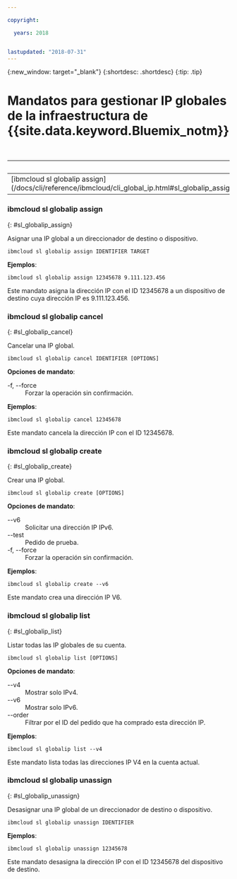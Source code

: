 ```yaml
---

copyright:

  years: 2018


lastupdated: "2018-07-31"
---
```


{:new_window: target="_blank"}
{:shortdesc: .shortdesc}
{:tip: .tip}

# Mandatos para gestionar IP globales de la infraestructura de {{site.data.keyword.Bluemix_notm}}

<table summary="Mandatos de infraestructura generales de {{site.data.keyword.Bluemix_notm}} ordenados alfabéticamente que tienen enlaces que le proporcionan más información del mandato">
<caption>Tabla 1. Mandatos IP de la infraestructura de {{site.data.keyword.Bluemix_notm}} global</caption>
 <thead>
 <th colspan="6">Mandatos de IP de la infraestructura de {{site.data.keyword.Bluemix_notm}} global</th>
 </thead>
 <tbody>
 <tr>
  <td>[ibmcloud sl globalip assign](/docs/cli/reference/ibmcloud/cli_global_ip.html#sl_globalip_assign)</td>
  <td>[ibmcloud sl globalip cancel](/docs/cli/reference/ibmcloud/cli_global_ip.html#sl_globalip_cancel)</td>
  <td>[ibmcloud sl globalip create](/docs/cli/reference/ibmcloud/cli_global_ip.html#sl_globalip_create)</td>
 <td>[ibmcloud sl globalip list](/docs/cli/reference/ibmcloud/cli_global_ip.html#sl_globalip_list)</td>
 <td>[ibmcloud sl globalip unassign](/docs/cli/reference/ibmcloud/cli_global_ip.html#sl_globalip_unassign)</td>
 </tr>
   </tbody>
 </table>

 ### ibmcloud sl globalip assign
{: #sl_globalip_assign}

Asignar una IP global a un direccionador de destino o dispositivo.
```
ibmcloud sl globalip assign IDENTIFIER TARGET
```


**Ejemplos**:
```
ibmcloud sl globalip assign 12345678 9.111.123.456
```
Este mandato asigna la dirección IP con el ID 12345678 a un dispositivo de destino cuya dirección IP es 9.111.123.456.

### ibmcloud sl globalip cancel
{: #sl_globalip_cancel}

Cancelar una IP global.
```
ibmcloud sl globalip cancel IDENTIFIER [OPTIONS]
```

<strong>Opciones de mandato</strong>:
<dl>
<dt>-f, --force</dt>
<dd>Forzar la operación sin confirmación.</dd>
</dl>

**Ejemplos**:
```
ibmcloud sl globalip cancel 12345678
```
Este mandato cancela la dirección IP con el ID 12345678.

 ### ibmcloud sl globalip create
{: #sl_globalip_create}

Crear una IP global.
```
ibmcloud sl globalip create [OPTIONS]
```

<strong>Opciones de mandato</strong>:
<dl>
<dt>--v6</dt>
<dd>Solicitar una dirección IP IPv6.</dd>
<dt>--test</dt>
<dd>Pedido de prueba.</dd>
<dt>-f, --force</dt>
<dd>Forzar la operación sin confirmación.</dd>
</dl>

**Ejemplos**:
```
ibmcloud sl globalip create --v6
```
Este mandato crea una dirección IP V6.

### ibmcloud sl globalip list
{: #sl_globalip_list}

Listar todas las IP globales de su cuenta.
```
ibmcloud sl globalip list [OPTIONS]
```

<strong>Opciones de mandato</strong>:
<dl>
<dt>--v4</dt>
<dd>Mostrar solo IPv4.</dd>
<dt>--v6</dt>
<dd>Mostrar solo IPv6.</dd>
<dt>--order</dt>
<dd>Filtrar por el ID del pedido que ha comprado esta dirección IP.</dd>
</dl>

**Ejemplos**:
```
ibmcloud sl globalip list --v4
```
Este mandato lista todas las direcciones IP V4 en la cuenta actual.

### ibmcloud sl globalip unassign
{: #sl_globalip_unassign}

Desasignar una IP global de un direccionador de destino o dispositivo.
```
ibmcloud sl globalip unassign IDENTIFIER
```


**Ejemplos**:
```
ibmcloud sl globalip unassign 12345678
```
Este mandato desasigna la dirección IP con el ID 12345678 del dispositivo de destino.
